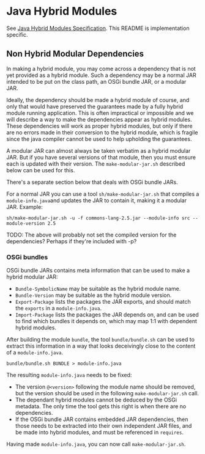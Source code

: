 # Java Hybrid Modules

See [Java Hybrid Modules Specification](
https://docs.google.com/document/d/1HJQi3nIEsFpn0IDIDXnNplRoFZEK7fNi4jFB50lvHtM/edit?usp=sharing). 
This README is implementation specific.

## Non Hybrid Modular Dependencies

In making a hybrid module, you may come across a dependency that is not yet provided as a hybrid module. 
Such a dependency may be a normal JAR intended to be put on the class path, an OSGi bundle JAR, or a modular JAR.

Ideally, the dependency should be made a hybrid module of course, and only that would have preserved the guarantees 
made by a fully hybrid module running application. This is often impractical or impossible and
we will describe a way to make the dependencies appear as hybrid modules. These dependencies will work
as proper hybrid modules, but only if there are no errors made in their conversion to the hybrid module, 
which is fragile since the java compiler cannot be used to help upholding the guarantees.

A modular JAR can almost always be taken verbatim as a hybrid modular JAR. But if you have several versions of that module,
then you must ensure each is updated with their version. The `make-modular-jar.sh` described below can be used for this.

There's a separate section below that deals with OSGi bundle JARs.

For a normal JAR you can use a tool `sh/make-modular-jar.sh` that compiles a `module-info.java`and updates the JAR 
to contain it, making it a modular JAR. Example:

```
sh/make-modular-jar.sh -u -f commons-lang-2.5.jar --module-info src --module-version 2.5
```

TODO: The above will probably not set the compiled version for the dependencies? Perhaps if they're included with -p?

### OSGi bundles

OSGi bundle JARs contains meta information that can be used to make a hybrid modular JAR:

* `Bundle-SymbolicName` may be suitable as the hybrid module name.
* `Bundle-Version` may be suitable as the hybrid module version.
* `Export-Package` lists the packages the JAR exports, and should match the `exports` in a `module-info.java`.
* `Import-Package` lists the packages the JAR depends on, and can be used to find which bundles it depends on, which may map 1:1 with dependent hybrid modules.

After building the module `bundle`, the tool `bundle/bundle.sh` can be used to extract this information in a way that looks deceivingly close to the content of a `module-info.java`.

```
bundle/bundle.sh BUNDLE > module-info.java
```

The resulting `module-info.java` needs to be fixed:

* The version `@<version>` following the module name should be removed, but the version should be used in the following `make-modular-jar.sh` call.
* The dependant hybrid modules cannot be deduced by the OSGi metadata. The only time the tool gets this right is when there are no dependencies.
* If the OSGi bundle JAR contains embedded JAR dependencies, then those needs to be extracted into their own
  independent JAR files, and be made into hybrid modules, and must be referenced in `requires`.

Having made `module-info.java`, you can now call `make-modular-jar.sh`.
